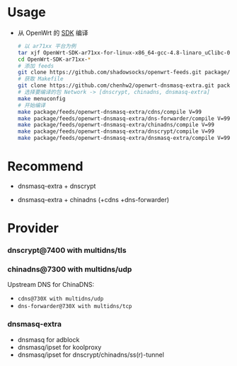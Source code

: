 # Usage
 - 从 OpenWrt 的 [SDK][S] 编译

   ```bash
   # 以 ar71xx 平台为例
   tar xjf OpenWrt-SDK-ar71xx-for-linux-x86_64-gcc-4.8-linaro_uClibc-0.9.33.2.tar.bz2
   cd OpenWrt-SDK-ar71xx-*
   # 添加 feeds
   git clone https://github.com/shadowsocks/openwrt-feeds.git package/feeds
   # 获取 Makefile
   git clone https://github.com/chenhw2/openwrt-dnsmasq-extra.git package/feeds/openwrt-dnsmasq-extra
   # 选择要编译的包 Network -> [dnscrypt, chinadns, dnsmasq-extra]
   make menuconfig
   # 开始编译
   make package/feeds/openwrt-dnsmasq-extra/cdns/compile V=99
   make package/feeds/openwrt-dnsmasq-extra/dns-forwarder/compile V=99
   make package/feeds/openwrt-dnsmasq-extra/chinadns/compile V=99
   make package/feeds/openwrt-dnsmasq-extra/dnscrypt/compile V=99
   make package/feeds/openwrt-dnsmasq-extra/dnsmasq-extra/compile V=99
   ```

# Recommend

- dnsmasq-extra + dnscrypt

- dnsmasq-extra + chinadns (+cdns +dns-forwarder)

# Provider

### dnscrypt@7400 with multidns/tls

### chinadns@7300 with multidns/udp

Upstream DNS for ChinaDNS:
- ```cdns@730X with multidns/udp```
- ```dns-forwarder@730X with multidns/tcp```


### dnsmasq-extra

 - dnsmasq for adblock
 - dnsmasq/ipset for koolproxy
 - dnsmasq/ipset for dnscrypt/chinadns/ss(r)-tunnel

  [S]: https://wiki.openwrt.org/doc/howto/obtain.firmware.sdk
